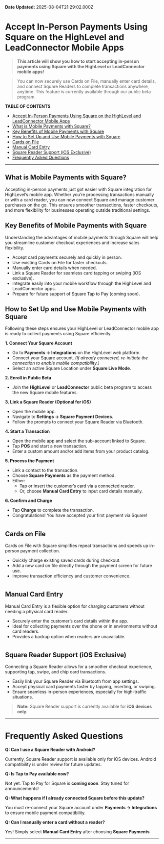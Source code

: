 **Date Updated:** 2025-08-04T21:29:02.000Z

#   

# **Accept In-Person Payments Using Square on the HighLevel and LeadConnector Mobile Apps**

  
> **This article will show you how to start accepting in-person payments using Square with the HighLevel or LeadConnector mobile apps!**

> You can now securely use Cards on File, manually enter card details, and connect Square Readers to complete transactions anywhere, anytime. This feature is currently available through our public beta program.

  
**TABLE OF CONTENTS**

* [Accept In-Person Payments Using Square on the HighLevel and LeadConnector Mobile Apps](#Accept-In-Person-Payments-Using-Square-on-the-HighLevel-and-LeadConnector-Mobile-Apps)
* [What is Mobile Payments with Square?](#What-is-Mobile-Payments-with-Square?)
* [Key Benefits of Mobile Payments with Square](#Key-Benefits-of-Mobile-Payments-with-Square)
* [How to Set Up and Use Mobile Payments with Square](#How-to-Set-Up-and-Use-Mobile-Payments-with-Square)
* [Cards on File](#Cards-on-File)
* [Manual Card Entry](#Manual-Card-Entry)
* [Square Reader Support (iOS Exclusive)](#Square-Reader-Support-%28iOS-Exclusive%29)
* [Frequently Asked Questions](#Frequently-Asked-Questions)

---

## **What is Mobile Payments with Square?**

  
Accepting in-person payments just got easier with Square integration for HighLevel’s mobile app. Whether you’re processing transactions manually or with a card reader, you can now connect Square and manage customer purchases on the go. This ensures smoother transactions, faster checkouts, and more flexibility for businesses operating outside traditional settings.

  
## **Key Benefits of Mobile Payments with Square**

  
Understanding the advantages of mobile payments through Square will help you streamline customer checkout experiences and increase sales flexibility.

* Accept card payments securely and quickly in person.
* Use existing Cards on File for faster checkouts.
* Manually enter card details when needed.
* Link a Square Reader for seamless card tapping or swiping (iOS exclusive).
* Integrate easily into your mobile workflow through the HighLevel and LeadConnector apps.
* Prepare for future support of Square Tap to Pay (coming soon).

## **How to Set Up and Use Mobile Payments with Square**

  
Following these steps ensures your HighLevel or LeadConnector mobile app is ready to collect payments using Square efficiently.

  
**1\. Connect Your Square Account**

* Go to **Payments → Integrations** on the HighLevel web platform.
* Connect your Square account. _(If already connected, re-initiate the connection to enable mobile compatibility.)_
* Select an active Square Location under **Square Live Mode**.
  
  
**2\. Enroll in Public Beta**

* Join the **HighLevel** or **LeadConnector** public beta program to access the new Square mobile features.

  
**3\. Link a Square Reader (Optional for iOS)**

* Open the mobile app.
* Navigate to **Settings → Square Payment Devices**.
* Follow the prompts to connect your Square Reader via Bluetooth.

  
**4\. Start a Transaction**

* Open the mobile app and select the sub-account linked to Square.
* Tap **POS** and start a new transaction.
* Enter a custom amount and/or add items from your product catalog.
  
  
**5\. Process the Payment**

* Link a contact to the transaction.
* Choose **Square Payments** as the payment method.
* Either:  
   * Tap or insert the customer’s card via a connected reader.  
   * Or, choose **Manual Card Entry** to input card details manually.

  
**6\. Confirm and Charge**

* Tap **Charge** to complete the transaction.
* Congratulations! You have accepted your first payment via Square!

#   

## **Cards on File**

  
Cards on File with Square simplifies repeat transactions and speeds up in-person payment collection.

* Quickly charge existing saved cards during checkout.
* Add a new card on file directly through the payment screen for future use.
* Improve transaction efficiency and customer convenience.

#   

## **Manual Card Entry**

  
Manual Card Entry is a flexible option for charging customers without needing a physical card reader.

* Securely enter the customer’s card details within the app.
* Ideal for collecting payments over the phone or in environments without card readers.
* Provides a backup option when readers are unavailable.

#   

## **Square Reader Support (iOS Exclusive)**

  
Connecting a Square Reader allows for a smoother checkout experience, supporting tap, swipe, and chip card transactions.

* Easily link your Square Reader via Bluetooth from app settings.
* Accept physical card payments faster by tapping, inserting, or swiping.
* Ensure seamless in-person experiences, especially for high-traffic situations.

  
> **Note:** Square Reader support is currently available for **iOS devices only**.

---

# **Frequently Asked Questions**

  
**Q: Can I use a Square Reader with Android?**

Currently, Square Reader support is available only for iOS devices. Android compatibility is under review for future updates.

  
**Q: Is Tap to Pay available now?**

Not yet. Tap to Pay for Square is **coming soon**. Stay tuned for announcements!

  
**Q: What happens if I already connected Square before this update?**

You must re-connect your Square account under **Payments → Integrations** to ensure mobile payment compatibility.

  
**Q: Can I manually enter a card without a reader?**

Yes! Simply select **Manual Card Entry** after choosing **Square Payments**.

---

  